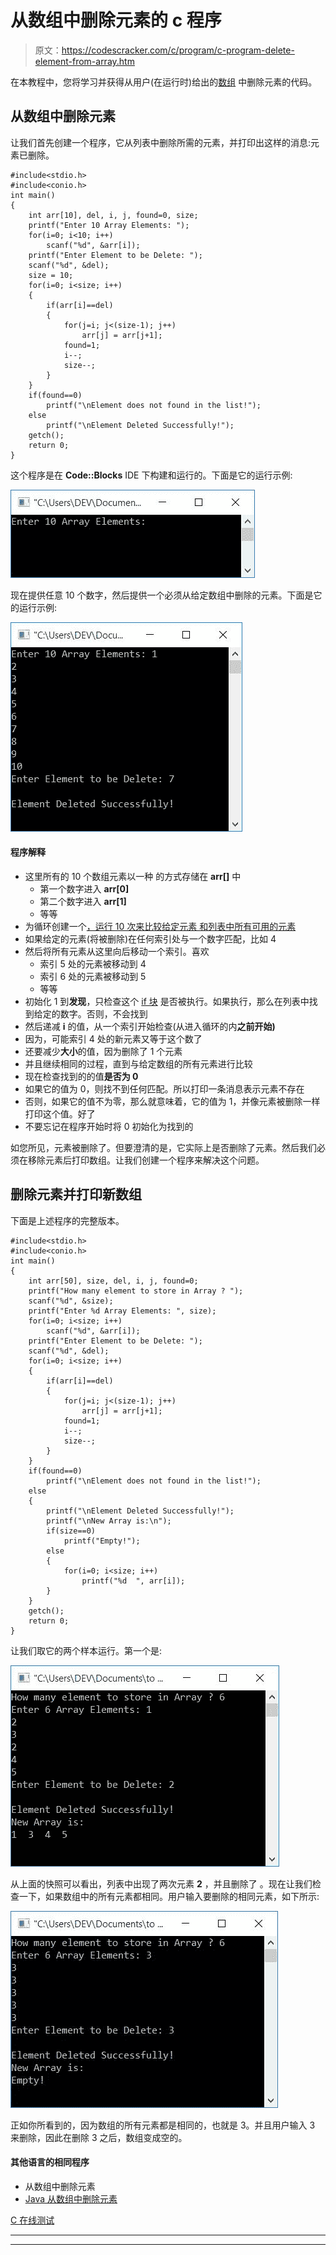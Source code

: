 # 从数组中删除元素的 c 程序

> 原文：<https://codescracker.com/c/program/c-program-delete-element-from-array.htm>

在本教程中，您将学习并获得从用户(在运行时)给出的[数组](/c/c-arrays.htm) 中删除元素的代码。

## 从数组中删除元素

让我们首先创建一个程序，它从列表中删除所需的元素，并打印出这样的消息:元素已删除。

```
#include<stdio.h>
#include<conio.h>
int main()
{
    int arr[10], del, i, j, found=0, size;
    printf("Enter 10 Array Elements: ");
    for(i=0; i<10; i++)
        scanf("%d", &arr[i]);
    printf("Enter Element to be Delete: ");
    scanf("%d", &del);
    size = 10;
    for(i=0; i<size; i++)
    {
        if(arr[i]==del)
        {
            for(j=i; j<(size-1); j++)
                arr[j] = arr[j+1];
            found=1;
            i--;
            size--;
        }
    }
    if(found==0)
        printf("\nElement does not found in the list!");
    else
        printf("\nElement Deleted Successfully!");
    getch();
    return 0;
}
```

这个程序是在 **Code::Blocks** IDE 下构建和运行的。下面是它的运行示例:

![c program delete element from array](img/fd34d829a2234be8b08ae4c5749bddc1.png)

现在提供任意 10 个数字，然后提供一个必须从给定数组中删除的元素。下面是它的运行示例:

![c delete element in array](img/489bd90f01a6530ed4a4579f37e67c16.png)

#### 程序解释

*   这里所有的 10 个数组元素以一种 的方式存储在 **arr[]** 中
    *   第一个数字进入 **arr[0]**
    *   第二个数字进入 **arr[1]**
    *   等等
*   为循环创建一个[，运行 10 次来比较给定元素 和列表中所有可用的元素](/c/c-for-loop.htm)
*   如果给定的元素(将被删除)在任何索引处与一个数字匹配，比如 4
*   然后将所有元素从这里向后移动一个索引。喜欢
    *   索引 5 处的元素被移动到 4
    *   索引 6 处的元素被移动到 5
    *   等等
*   初始化 1 到**发现**，只检查这个 [if 块](/c/c-if-statement.htm) 是否被执行。如果执行，那么在列表中找到给定的数字。否则，不会找到
*   然后递减 **i** 的值，从一个索引开始检查(从进入循环的内**之前开始)**
*   因为，可能索引 4 处的新元素又等于这个数了
*   还要减少**大小**的值，因为删除了 1 个元素
*   并且继续相同的过程，直到与给定数组的所有元素进行比较
*   现在检查找到的的值**是否为 0**
*   如果它的值为 0，则找不到任何匹配。所以打印一条消息表示元素不存在
*   否则，如果它的值不为零，那么就意味着，它的值为 1，并像元素被删除一样打印这个值。好了
*   不要忘记在程序开始时将 0 初始化为找到的

如您所见，元素被删除了。但要澄清的是，它实际上是否删除了元素。然后我们必须在移除元素后打印数组。让我们创建一个程序来解决这个问题。

## 删除元素并打印新数组

下面是上述程序的完整版本。

```
#include<stdio.h>
#include<conio.h>
int main()
{
    int arr[50], size, del, i, j, found=0;
    printf("How many element to store in Array ? ");
    scanf("%d", &size);
    printf("Enter %d Array Elements: ", size);
    for(i=0; i<size; i++)
        scanf("%d", &arr[i]);
    printf("Enter Element to be Delete: ");
    scanf("%d", &del);
    for(i=0; i<size; i++)
    {
        if(arr[i]==del)
        {
            for(j=i; j<(size-1); j++)
                arr[j] = arr[j+1];
            found=1;
            i--;
            size--;
        }
    }
    if(found==0)
        printf("\nElement does not found in the list!");
    else
    {
        printf("\nElement Deleted Successfully!");
        printf("\nNew Array is:\n");
        if(size==0)
            printf("Empty!");
        else
        {
            for(i=0; i<size; i++)
                printf("%d  ", arr[i]);
        }
    }
    getch();
    return 0;
}
```

让我们取它的两个样本运行。第一个是:

![delete element from array c](img/985db7fa8c8192b0e2ec9ecf1a1cde69.png)

从上面的快照可以看出，列表中出现了两次元素 **2** ，并且删除了 。现在让我们检查一下，如果数组中的所有元素都相同。用户输入要删除的相同元素，如下所示:

![delete element array c](img/f299c2e54245452cf78cc7424287b717.png)

正如你所看到的，因为数组的所有元素都是相同的，也就是 3。并且用户输入 3 来删除，因此在删除 3 之后，数组变成空的。

#### 其他语言的相同程序

*   从数组中删除元素
*   [Java 从数组中删除元素](/java/program/java-program-delete-element-from-array.htm)

[C 在线测试](/exam/showtest.php?subid=2)

* * *

* * *